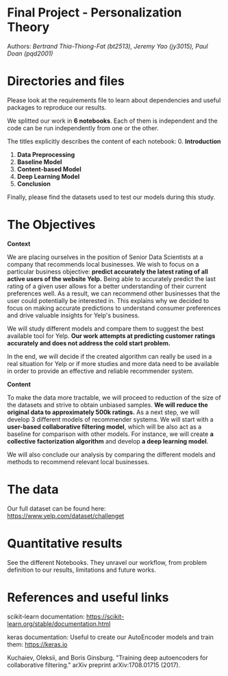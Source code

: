 # Final Project - Personalization Theory

Authors: *Bertrand Thia-Thiong-Fat (bt2513), Jeremy Yao (jy3015), Paul Doan (pqd2001)*

# Directories and files

Please look at the requirements file to learn about dependencies and useful packages to reproduce our results.

We splitted our work in **6 notebooks**. Each of them is independent and the code can be run independently from one or the other. 

The titles explicitly describes the content of each notebook: 
0. **Introduction**
1. **Data Preprocessing**
2. **Baseline Model**
3. **Content-based Model**
4. **Deep Learning Model**
5. **Conclusion**

Finally, please find the datasets used to test our models during this study.

# The Objectives

**Context**

We are placing ourselves in the position of Senior Data Scientists at a company that recommends local businesses. 
We wish to focus on a particular business objective: **predict accurately the latest rating of all active users of the website Yelp.** Being able to accurately predict the last rating of a given user allows for a better understanding of their current preferences well. As a result, we can recommend other businesses that the user could potentially be interested in. This explains why we decided to focus on making accurate predictions to understand consumer preferences and drive valuable insights for Yelp's business.

We will study different models and compare them to suggest the best available tool for Yelp. **Our work attempts at predicting customer ratings accurately and does not address the cold start problem.** 

In the end, we will decide if the created algorithm can really be used in a real situation for Yelp or if more studies and more data need to be available in order to provide an effective and reliable recommender system.

**Content**

To make the data more tractable, we will proceed to reduction of the size of the datasets and strive to obtain unbiased samples. **We will reduce the original data to approximately 500k ratings.**
As a next step, we will develop 3 different models of recommender systems. We will start with a **user-based collaborative filtering model**, which will be also act as a baseline for comparison with other models.
For instance, we will  create **a collective factorization algorithm** and develop **a deep learning model**.

We will also conclude our analysis by comparing the different models and methods to recommend relevant local businesses.

# The data

Our full dataset can be found here: https://www.yelp.com/dataset/challenget

# Quantitative results

See the different Notebooks. They unravel our workflow, from problem definition to our results, limitations and future works.

# References and useful links

scikit-learn documentation: https://scikit-learn.org/stable/documentation.html

keras documentation: Useful to create our AutoEncoder models and train them: https://keras.io

Kuchaiev, Oleksii, and Boris Ginsburg. "Training deep autoencoders for collaborative filtering." arXiv preprint arXiv:1708.01715 (2017).
